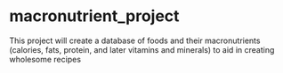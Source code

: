 # macronutrient_project
This project will create a database of foods and their macronutrients (calories, fats, protein, and later vitamins and minerals) to aid in creating wholesome recipes
